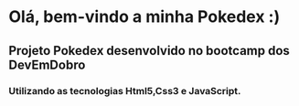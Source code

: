 # Olá, bem-vindo a minha Pokedex :)
## Projeto Pokedex desenvolvido no bootcamp dos DevEmDobro
### Utilizando as tecnologias Html5,Css3 e JavaScript.